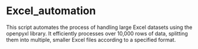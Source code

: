 # Excel_automation

This script automates the process of handling large Excel datasets using the openpyxl library. It efficiently processes over 10,000 rows of data, splitting them into multiple, smaller Excel files according to a specified format.